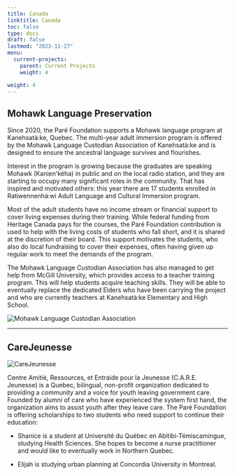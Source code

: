 ```yaml
---
title: Canada
linktitle: Canada
toc: false
type: docs
draft: false
lastmod: "2023-11-27"
menu:
  current-projects:
    parent: Current Projects
    weight: 4

weight: 4
---
```


## Mohawk Language Preservation

Since 2020, the Paré Foundation supports a Mohawk language program at Kanehsatà:ke, Quebec. The multi-year adult immersion program is offered by the Mohawk Language Custodian Association of Kanehsatà:ke and is designed to ensure the ancestral language survives and flourishes.

Interest in the program is growing because the graduates are speaking Mohawk (Kanien'kéha) in public and on the local radio station, and they are starting to occupy many significant roles in the community. That has inspired and motivated others: this year there are 17 students enrolled in Ratiwennenhá:wi Adult Language and Cultural Immersion program.

Most of the adult students have no income stream or financial support to cover living expenses during their training. While federal funding from Heritage Canada pays for the courses, the Paré Foundation contribution is used to help with the living costs of students who fall short, and it is shared at the discretion of their board. This support motivates the students, who also do local fundraising to cover their expenses, often having given up regular work to meet the demands of the program.

The Mohawk Language Custodian Association has also managed to get help from McGill University, which provides access to a teacher training program. This will help students acquire teaching skills. They will be able to eventually replace the dedicated Elders who have been carrying the project and who are currently teachers at Kanehsatà:ke Elementary and High School.

![Mohawk Language Custodian Association](/img/Canada/MohawkMcGillstudents.JPG)

---

## CareJeunesse

![CareJeunesse](/img/Canada/carejeunesselogo.jpg)

Centre Amitié, Ressources, et Entraide pour la Jeunesse (C.A.R.E. Jeunesse) is a Quebec, bilingual, non-profit organization dedicated to providing a community and a voice for youth leaving government care. Founded by alumni of care who have experienced the system first hand, the organization aims to assist youth after they leave care. The Paré Foundation is offering scholarships to two students who need support to continue their education:

* Shanice is a student at Université du Québec en Abitibi-Témiscamingue, studying Health Sciences. She hopes to become a nurse practitioner and would like
to eventually work in Northern Quebec.

* Elijah is studying urban planning at Concordia University in Montreal.
